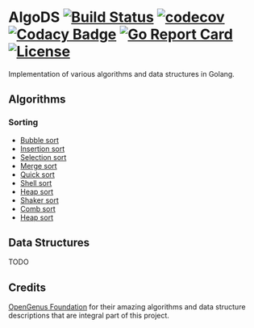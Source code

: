 # AlgoDS [![Build Status](https://travis-ci.org/TheDoctor0/algods.png)](https://travis-ci.org/TheDoctor0/algods) [![codecov](https://codecov.io/gh/TheDoctor0/algods/branch/master/graph/badge.svg)](https://codecov.io/gh/TheDoctor0/algods) [![Codacy Badge](https://api.codacy.com/project/badge/Grade/878622015580415a865765901b9fe5d4)](https://app.codacy.com/app/dawid.janik95/algods) [![Go Report Card](https://goreportcard.com/badge/github.com/TheDoctor0/algods)](https://goreportcard.com/report/github.com/TheDoctor0/algods) [![License](https://img.shields.io/github/license/TheDoctor0/algods.svg)](https://github.com/TheDoctor0/algods/blob/master/LICENSE)

Implementation of various algorithms and data structures in Golang.

## Algorithms

### Sorting
- [Bubble sort](https://github.com/TheDoctor0/algods/sorting/bubble_sort.md)
- [Insertion sort](https://github.com/TheDoctor0/algods/sorting/insertion_sort.md)
- [Selection sort](https://github.com/TheDoctor0/algods/sorting/selection_sort.md)
- [Merge sort](https://github.com/TheDoctor0/algods/sorting/merge_sort.md)
- [Quick sort](https://github.com/TheDoctor0/algods/sorting/quick_sort.md)
- [Shell sort](https://github.com/TheDoctor0/algods/sorting/shell_sort.md)
- [Heap sort](https://github.com/TheDoctor0/algods/sorting/heap_sort.md)
- [Shaker sort](https://github.com/TheDoctor0/algods/sorting/shaker_sort.md)
- [Comb sort](https://github.com/TheDoctor0/algods/sorting/comb_sort.md)
- [Heap sort](https://github.com/TheDoctor0/algods/sorting/heap_sort.md)

## Data Structures

TODO

## Credits
[OpenGenus Foundation](https://github.com/OpenGenus/cosmos) for their amazing algorithms and data structure descriptions that are integral part of this project.
